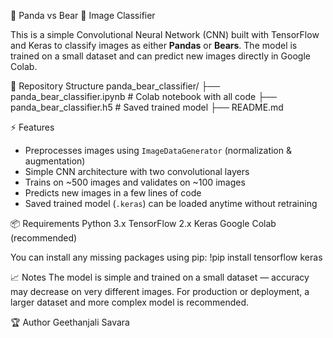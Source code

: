  🐼 Panda vs Bear 🐻 Image Classifier

This is a simple Convolutional Neural Network (CNN) built with TensorFlow and Keras to classify images as either **Pandas** or **Bears**. 
The model is trained on a small dataset and can predict new images directly in Google Colab.

📂 Repository Structure
panda_bear_classifier/
├── panda_bear_classifier.ipynb # Colab notebook with all code
├── panda_bear_classifier.h5 # Saved trained model
├── README.md


 ⚡ Features

- Preprocesses images using `ImageDataGenerator` (normalization & augmentation)
- Simple CNN architecture with two convolutional layers
- Trains on ~500 images and validates on ~100 images
- Predicts new images in a few lines of code
- Saved trained model (`.keras`) can be loaded anytime without retraining



📦 Requirements
Python 3.x
TensorFlow 2.x
Keras
Google Colab (recommended)

You can install any missing packages using pip:
!pip install tensorflow keras


📈 Notes
The model is simple and trained on a small dataset — accuracy may decrease on very different images.
For production or deployment, a larger dataset and more complex model is recommended.


🏆 Author
Geethanjali Savara



